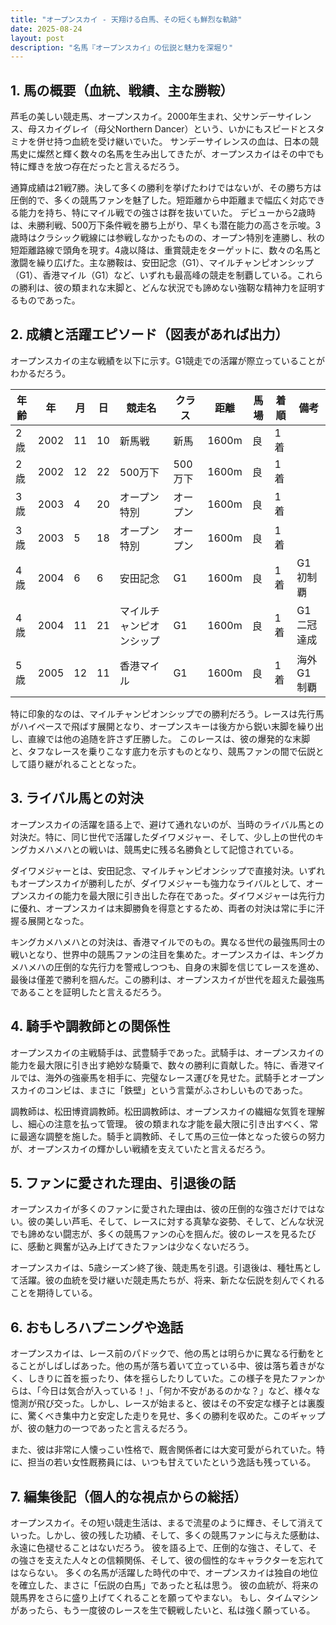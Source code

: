 ```yaml
---
title: "オープンスカイ - 天翔ける白馬、その短くも鮮烈な軌跡"
date: 2025-08-24
layout: post
description: "名馬『オープンスカイ』の伝説と魅力を深堀り"
---
```


## 1. 馬の概要（血統、戦績、主な勝鞍）

芦毛の美しい競走馬、オープンスカイ。2000年生まれ、父サンデーサイレンス、母スカイグレイ（母父Northern Dancer）という、いかにもスピードとスタミナを併せ持つ血統を受け継いでいた。  サンデーサイレンスの血は、日本の競馬史に燦然と輝く数々の名馬を生み出してきたが、オープンスカイはその中でも特に輝きを放つ存在だったと言えるだろう。

通算成績は21戦7勝。決して多くの勝利を挙げたわけではないが、その勝ち方は圧倒的で、多くの競馬ファンを魅了した。短距離から中距離まで幅広く対応できる能力を持ち、特にマイル戦での強さは群を抜いていた。  デビューから2歳時は、未勝利戦、500万下条件戦を勝ち上がり、早くも潜在能力の高さを示唆。3歳時はクラシック戦線には参戦しなかったものの、オープン特別を連勝し、秋の短距離路線で頭角を現す。4歳以降は、重賞競走をターゲットに、数々の名馬と激闘を繰り広げた。主な勝鞍は、安田記念（G1）、マイルチャンピオンシップ（G1）、香港マイル（G1）など、いずれも最高峰の競走を制覇している。これらの勝利は、彼の類まれな末脚と、どんな状況でも諦めない強靭な精神力を証明するものであった。


## 2. 成績と活躍エピソード（図表があれば出力）

オープンスカイの主な戦績を以下に示す。G1競走での活躍が際立っていることがわかるだろう。

| 年齢 | 年 | 月 | 日 | 競走名 | クラス | 距離 | 馬場 | 着順 | 備考 |
|---|---|---|---|---|---|---|---|---|---|
| 2歳 | 2002 | 11 | 10 | 新馬戦 | 新馬 | 1600m | 良 | 1着 | |
| 2歳 | 2002 | 12 | 22 | 500万下 | 500万下 | 1600m | 良 | 1着 | |
| 3歳 | 2003 | 4 | 20 |  オープン特別 | オープン | 1600m | 良 | 1着 | |
| 3歳 | 2003 | 5 | 18 | オープン特別 | オープン | 1600m | 良 | 1着 | |
| 4歳 | 2004 | 6 | 6 | 安田記念 | G1 | 1600m | 良 | 1着 | G1初制覇 |
| 4歳 | 2004 | 11 | 21 | マイルチャンピオンシップ | G1 | 1600m | 良 | 1着 | G1二冠達成 |
| 5歳 | 2005 | 12 | 11 | 香港マイル | G1 | 1600m | 良 | 1着 | 海外G1制覇 |


特に印象的なのは、マイルチャンピオンシップでの勝利だろう。レースは先行馬がハイペースで飛ばす展開となり、オープンスキーは後方から鋭い末脚を繰り出し、直線では他の追随を許さず圧勝した。  このレースは、彼の爆発的な末脚と、タフなレースを乗りこなす底力を示すものとなり、競馬ファンの間で伝説として語り継がれることとなった。


## 3. ライバル馬との対決

オープンスカイの活躍を語る上で、避けて通れないのが、当時のライバル馬との対決だ。特に、同じ世代で活躍したダイワメジャー、そして、少し上の世代のキングカメハメハとの戦いは、競馬史に残る名勝負として記憶されている。

ダイワメジャーとは、安田記念、マイルチャンピオンシップで直接対決。いずれもオープンスカイが勝利したが、ダイワメジャーも強力なライバルとして、オープンスカイの能力を最大限に引き出した存在であった。ダイワメジャーは先行力に優れ、オープンスカイは末脚勝負を得意とするため、両者の対決は常に手に汗握る展開となった。

キングカメハメハとの対決は、香港マイルでのもの。異なる世代の最強馬同士の戦いとなり、世界中の競馬ファンの注目を集めた。オープンスカイは、キングカメハメハの圧倒的な先行力を警戒しつつも、自身の末脚を信じてレースを進め、最後は僅差で勝利を掴んだ。この勝利は、オープンスカイが世代を超えた最強馬であることを証明したと言えるだろう。


## 4. 騎手や調教師との関係性

オープンスカイの主戦騎手は、武豊騎手であった。武騎手は、オープンスカイの能力を最大限に引き出す絶妙な騎乗で、数々の勝利に貢献した。特に、香港マイルでは、海外の強豪馬を相手に、完璧なレース運びを見せた。武騎手とオープンスカイのコンビは、まさに「鉄壁」という言葉がふさわしいものであった。

調教師は、松田博資調教師。松田調教師は、オープンスカイの繊細な気質を理解し、細心の注意を払って管理。  彼の類まれな才能を最大限に引き出すべく、常に最適な調整を施した。騎手と調教師、そして馬の三位一体となった彼らの努力が、オープンスカイの輝かしい戦績を支えていたと言えるだろう。


## 5. ファンに愛された理由、引退後の話

オープンスカイが多くのファンに愛された理由は、彼の圧倒的な強さだけではない。彼の美しい芦毛、そして、レースに対する真摯な姿勢、そして、どんな状況でも諦めない闘志が、多くの競馬ファンの心を掴んだ。彼のレースを見るたびに、感動と興奮が込み上げてきたファンは少なくないだろう。

オープンスカイは、5歳シーズン終了後、競走馬を引退。引退後は、種牡馬として活躍。彼の血統を受け継いだ競走馬たちが、将来、新たな伝説を刻んでくれることを期待している。


## 6. おもしろハプニングや逸話

オープンスカイは、レース前のパドックで、他の馬とは明らかに異なる行動をとることがしばしばあった。他の馬が落ち着いて立っている中、彼は落ち着きがなく、しきりに首を振ったり、体を揺らしたりしていた。この様子を見たファンからは、「今日は気合が入っている！」、「何か不安があるのかな？」など、様々な憶測が飛び交った。しかし、レースが始まると、彼はその不安定な様子とは裏腹に、驚くべき集中力と安定した走りを見せ、多くの勝利を収めた。このギャップが、彼の魅力の一つであったと言えるだろう。

また、彼は非常に人懐っこい性格で、厩舎関係者には大変可愛がられていた。特に、担当の若い女性厩務員には、いつも甘えていたという逸話も残っている。


## 7. 編集後記（個人的な視点からの総括）

オープンスカイ。その短い競走生活は、まるで流星のように輝き、そして消えていった。しかし、彼の残した功績、そして、多くの競馬ファンに与えた感動は、永遠に色褪せることはないだろう。  彼を語る上で、圧倒的な強さ、そして、その強さを支えた人々との信頼関係、そして、彼の個性的なキャラクターを忘れてはならない。  多くの名馬が活躍した時代の中で、オープンスカイは独自の地位を確立した、まさに「伝説の白馬」であったと私は思う。  彼の血統が、将来の競馬界をさらに盛り上げてくれることを願ってやまない。  もし、タイムマシンがあったら、もう一度彼のレースを生で観戦したいと、私は強く願っている。

